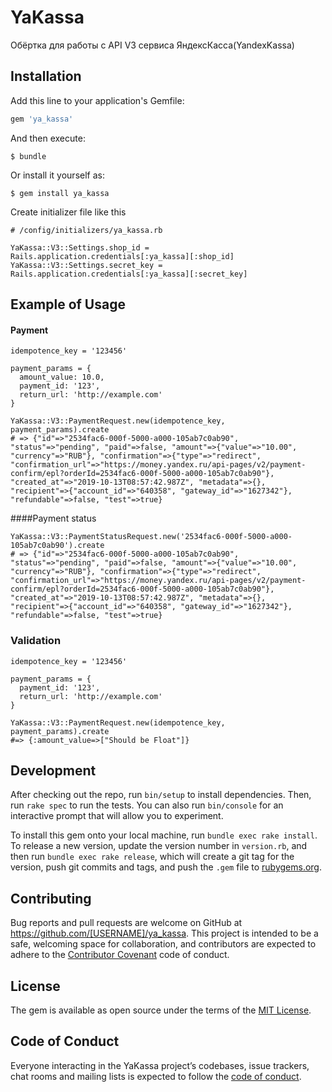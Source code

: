# YaKassa

Обёртка для работы с API V3 сервиса ЯндексКасса(YandexKassa)

## Installation

Add this line to your application's Gemfile:

```ruby
gem 'ya_kassa'
```

And then execute:

    $ bundle

Or install it yourself as:

    $ gem install ya_kassa

Create initializer file like this
```
# /config/initializers/ya_kassa.rb

YaKassa::V3::Settings.shop_id = Rails.application.credentials[:ya_kassa][:shop_id]
YaKassa::V3::Settings.secret_key = Rails.application.credentials[:ya_kassa][:secret_key]

```

## Example of Usage
#### Payment
```
idempotence_key = '123456'

payment_params = {
  amount_value: 10.0,
  payment_id: '123',
  return_url: 'http://example.com'
}

YaKassa::V3::PaymentRequest.new(idempotence_key, payment_params).create
# => {"id"=>"2534fac6-000f-5000-a000-105ab7c0ab90", "status"=>"pending", "paid"=>false, "amount"=>{"value"=>"10.00", "currency"=>"RUB"}, "confirmation"=>{"type"=>"redirect", "confirmation_url"=>"https://money.yandex.ru/api-pages/v2/payment-confirm/epl?orderId=2534fac6-000f-5000-a000-105ab7c0ab90"}, "created_at"=>"2019-10-13T08:57:42.987Z", "metadata"=>{}, "recipient"=>{"account_id"=>"640358", "gateway_id"=>"1627342"}, "refundable"=>false, "test"=>true}
```

####Payment status
```
YaKassa::V3::PaymentStatusRequest.new('2534fac6-000f-5000-a000-105ab7c0ab90').create
# => {"id"=>"2534fac6-000f-5000-a000-105ab7c0ab90", "status"=>"pending", "paid"=>false, "amount"=>{"value"=>"10.00", "currency"=>"RUB"}, "confirmation"=>{"type"=>"redirect", "confirmation_url"=>"https://money.yandex.ru/api-pages/v2/payment-confirm/epl?orderId=2534fac6-000f-5000-a000-105ab7c0ab90"}, "created_at"=>"2019-10-13T08:57:42.987Z", "metadata"=>{}, "recipient"=>{"account_id"=>"640358", "gateway_id"=>"1627342"}, "refundable"=>false, "test"=>true}
```

### Validation
```
idempotence_key = '123456'

payment_params = {
  payment_id: '123',
  return_url: 'http://example.com'
}

YaKassa::V3::PaymentRequest.new(idempotence_key, payment_params).create
#=> {:amount_value=>["Should be Float"]}
```

## Development

After checking out the repo, run `bin/setup` to install dependencies. Then, run `rake spec` to run the tests. You can also run `bin/console` for an interactive prompt that will allow you to experiment.

To install this gem onto your local machine, run `bundle exec rake install`. To release a new version, update the version number in `version.rb`, and then run `bundle exec rake release`, which will create a git tag for the version, push git commits and tags, and push the `.gem` file to [rubygems.org](https://rubygems.org).

## Contributing

Bug reports and pull requests are welcome on GitHub at https://github.com/[USERNAME]/ya_kassa. This project is intended to be a safe, welcoming space for collaboration, and contributors are expected to adhere to the [Contributor Covenant](http://contributor-covenant.org) code of conduct.

## License

The gem is available as open source under the terms of the [MIT License](https://opensource.org/licenses/MIT).

## Code of Conduct

Everyone interacting in the YaKassa project’s codebases, issue trackers, chat rooms and mailing lists is expected to follow the [code of conduct](https://github.com/[USERNAME]/ya_kassa/blob/master/CODE_OF_CONDUCT.md).
